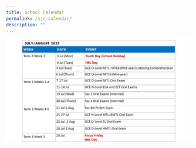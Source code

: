 ```yaml
---
title: School Calendar
permalink: /sjc-calendar/
description: ""
---
```

![July/August 2023](/images/School%20Calendar/school%20calendar%20for%20the%20month%20of%20july%20august.jpg)